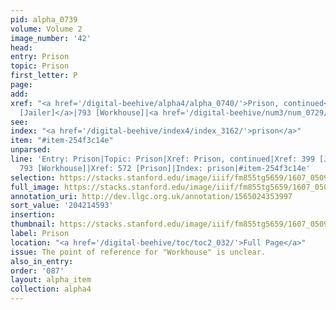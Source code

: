 ```yaml
---
pid: alpha_0739
volume: Volume 2
image_number: '42'
head:
entry: Prison
topic: Prison
first_letter: P
page:
add:
xref: "<a href='/digital-beehive/alpha4/alpha_0740/'>Prison, continued</a>|<a href='/digital-beehive/num2/num_0489/'>399
  [Jailer]</a>|793 [Workhouse]|<a href='/digital-beehive/num3/num_0729/'>572 [Prison]</a>"
see:
index: "<a href='/digital-beehive/index4/index_3162/'>prison</a>"
item: "#item-254f3c14e"
unparsed:
line: 'Entry: Prison|Topic: Prison|Xref: Prison, continued|Xref: 399 [Jailer]|Xref:
  793 [Workhouse]|Xref: 572 [Prison]|Index: prison|#item-254f3c14e'
selection: https://stacks.stanford.edu/image/iiif/fm855tg5659/1607_0509/836,4593,2931,472/full/0/default.jpg
full_image: https://stacks.stanford.edu/image/iiif/fm855tg5659/1607_0509/full/full/0/default.jpg
annotation_uri: http://dev.llgc.org.uk/annotation/1565024353997
sort_value: '204214593'
insertion:
thumbnail: https://stacks.stanford.edu/image/iiif/fm855tg5659/1607_0509/836,4593,600,180/250,/0/default.jpg
label: Prison
location: "<a href='/digital-beehive/toc/toc2_032/'>Full Page</a>"
issue: The point of reference for "Workhouse" is unclear.
also_in_entry:
order: '087'
layout: alpha_item
collection: alpha4
---
```

